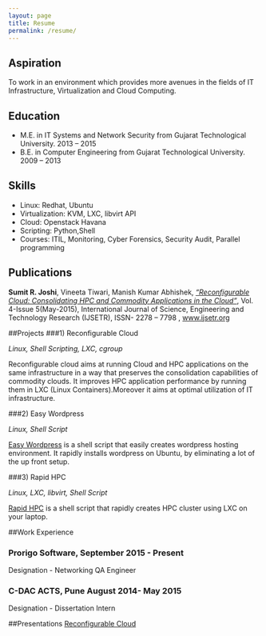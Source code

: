 ```yaml
---
layout: page
title: Resume
permalink: /resume/
---
```



## Aspiration

To work in an environment which provides more avenues in the fields of IT Infrastructure, Virtualization and Cloud Computing.


## Education

- M.E. in IT Systems and Network Security from Gujarat Technological University. 2013 – 2015
- B.E. in Computer Engineering from Gujarat Technological University. 2009 – 2013


## Skills

- Linux: Redhat, Ubuntu
- Virtualization: KVM, LXC, libvirt API
- Cloud: Openstack Havana
- Scripting: Python,Shell
- Courses: ITIL, Monitoring, Cyber Forensics, Security Audit, Parallel programming


## Publications

**Sumit R. Joshi**,  Vineeta Tiwari, Manish Kumar Abhishek, [*“Reconfigurable Cloud: Consolidating HPC and Commodity Applications in the Cloud”*](http://ijsetr.org/wp-content/uploads/2015/05/IJSETR-VOL-4-ISSUE-5-1416-1419.pdf),  Vol. 4-Issue 5(May-2015),  International Journal of Science, Engineering and Technology 
Research (IJSETR), ISSN- 2278 – 7798 , www.ijsetr.org


##Projects
###1) Reconfigurable Cloud

*Linux, Shell Scripting, LXC, cgroup*

Reconfigurable cloud aims at running Cloud and HPC applications on the same infrastructure in a way that preserves the consolidation capabilities of commodity clouds. It improves HPC application performance by running them in LXC (Linux Containers).Moreover it aims at optimal utilization of IT infrastructure.


###2) Easy Wordpress

*Linux, Shell Script*

[Easy Wordpress](https://github.com/joshisumit/easy_wordpress) is a shell script that easily creates wordpress hosting environment. It rapidly installs wordpress on Ubuntu, by eliminating a lot of the up front setup.


###3) Rapid HPC

*Linux, LXC, libvirt, Shell Script*


[Rapid HPC](https://github.com/joshisumit/rapid-hpc) is a shell script that rapidly creates HPC cluster using LXC on your laptop.



##Work Experience

### Prorigo Software, September 2015 - Present

Designation - Networking QA Engineer

### C-DAC ACTS, Pune August 2014- May 2015

Designation - Dissertation Intern


##Presentations
[Reconfigurable Cloud](http://slides.com/sumitjoshi/deck-2/#/)
